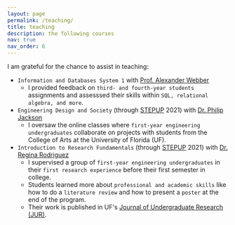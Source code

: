 ```yaml
---
layout: page
permalink: /teaching/
title: teaching
description: the following courses
nav: true
nav_order: 6
---
```

I am grateful for the chance to assist in teaching:

* `Information and Databases System 1` with [Prof. Alexander Webber](https://www.linkedin.com/in/worldwidewebber)
    * I provided feedback on `third- and fourth-year students` assignments and assesssed their skills within `SQL, relational algebra, and more`.
* `Engineering Design and Society` (through [STEPUP](https://www.eng.ufl.edu/undergraduate/programs-and-partnerships/student-transition-and-retention/stepup-summer-bridge-program/) 2021) with [Dr. Philip Jackson](https://eed.eng.ufl.edu/people/faculty/name/philip-jackson/)
    * I oversaw the online classes where `first-year engineering undergraduates` collaborate on projects with students from the College of Arts at the University of Florida (UF).
* `Introduction to Research Fundamentals` (through [STEPUP](https://www.eng.ufl.edu/undergraduate/programs-and-partnerships/student-transition-and-retention/stepup-summer-bridge-program/) 2021) with [Dr. Regina Rodriguez](https://www.linkedin.com/in/regina-rodriguez-phd)
    * I supervised a group of `first-year engineering undergraduates` in their `first research experience` before their first semester in college.
    * Students learned more about `professional and academic skills` like how to do a `literature review` and how to present a `poster` at the end of the program.
    * Their work is published in UF's [Journal of Undergraduate Research (JUR)](https://cur.aa.ufl.edu/jur/).
